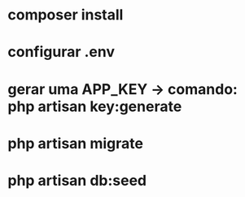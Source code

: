 # composer install
# configurar .env
# gerar uma APP_KEY -> comando: php artisan key:generate 
# php artisan migrate
# php artisan db:seed

